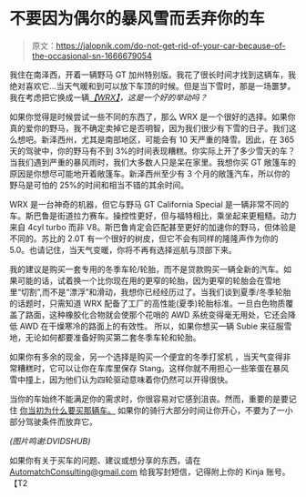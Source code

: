 # 不要因为偶尔的暴风雪而丢弃你的车

> 原文：<https://jalopnik.com/do-not-get-rid-of-your-car-because-of-the-occasional-sn-1666679054>

我住在南泽西，开着一辆野马 GT 加州特别版。我花了很长时间才找到这辆车，我绝对喜欢它…当天气暖和到可以放下车顶的时候。但是当下雪时，那是一场噩梦。我在考虑把它换成一辆[*【WRX】*](https://jalopnik.com/2015-subaru-wrx-the-jalopnik-review-1515746913)*，这是一个好的举动吗？*



如果你觉得是时候尝试一些不同的东西了，那么 WRX 是一个很好的选择。如果你真的爱你的野马，我不确定卖掉它是否明智，因为我们很少有下雪的日子。我们这么想吧。新泽西州，尤其是南部地区，可能会有 10 天严重的降雪。因此，在 365 天的驾驶中，你的野马有不到 3%的时间表现糟糕。你实际上开了多少雪天的车？当我们遇到严重的暴风雨时，我们大多数人只是呆在家里。我想你买 GT 敞篷车的原因是你想尽可能地开着敞篷车。新泽西州至少有 3 个月的敞篷汽车，所以你的野马是可怕的 25%的时间和相当不错的其余时间。

WRX 是一台神奇的机器，但它与野马 GT California Special 是一辆非常不同的车。斯巴鲁是街道拉力赛车。操控性更好，但与福特相比，乘坐起来更粗糙。动力来自 4cyl turbo 而非 V8。斯巴鲁肯定会匹配甚至更好的加速你的野马，但体验是不同的。苏比的 2.0T 有一个很好的树皮，但它不会有同样的隆隆声作为你的 5.0。也请记住，当天气变暖，你将不再有选择巡航与顶部下来。

我的建议是购买一套专用的冬季车轮/轮胎，而不是贷款购买一辆全新的汽车。如果可能的话，试着换一个比你现在用的更窄的轮胎，因为更窄的轮胎会在雪地里“切割”,而不是“漂浮”和滑动，我想你已经经历过了。当我们谈到夏季/冬季轮胎的话题时，只需知道 WRX 配备了工厂的高性能(夏季)轮胎标准。一旦白色物质覆盖了路面，这种橡胶化合物就会使那个花哨的 AWD 系统变得毫无用处，它还会降低 AWD 在干燥寒冷的路面上的有效性。 所以，如果你想买一辆 Subie 来征服雪地，无论如何都要准备好购买第二套冬季车轮和轮胎。

如果你有多余的现金，另一个选择是购买一个便宜的冬季打浆机 ，当天气变得非常糟糕时，它可以让你在车库里保存 Stang。这样你就不用担心一些笨蛋在暴风雪中撞上，因为他们认为四轮驱动意味着你仍然可以开得很快。

当你的车始终不能满足你的需求时，你很容易对它感到沮丧。然而，重要的是要记住 [你当初为什么要买那辆车。](http://carbuying.jalopnik.com/how-you-can-avoid-buying-the-wrong-car-1646580376) 如果你的骑行大部分时间让你开心，不要为了一小部分驾驶条件而放弃它。

*(图片鸣谢:DVIDSHUB)*

如果你有关于买车的问题、建议或想分享的东西，请在 AutomatchConsulting@gmail.com 给我写封短信，记得附上你的 Kinja 账号。【T2